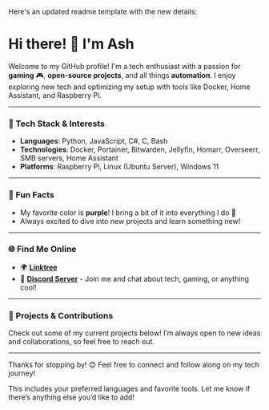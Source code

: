 Here's an updated readme template with the new details:

# Hi there! 👋 I'm Ash

Welcome to my GitHub profile! I'm a tech enthusiast with a passion for **gaming** 🎮, **open-source projects**, and all things **automation**. I enjoy exploring new tech and optimizing my setup with tools like Docker, Home Assistant, and Raspberry Pi.

---

### 🔧 Tech Stack & Interests
- **Languages**: Python, JavaScript, C#, C, Bash
- **Technologies**: Docker, Portainer, Bitwarden, Jellyfin, Homarr, Overseerr, SMB servers, Home Assistant
- **Platforms**: Raspberry Pi, Linux (Ubuntu Server), Windows 11

---

### 💜 Fun Facts
- My favorite color is **purple**! I bring a bit of it into everything I do 🌌
- Always excited to dive into new projects and learn something new!

---

### 🌐 Find Me Online
- 🌍 **[Linktree](https://linktr.ee/Ash1421_)**
- 💬 **[Discord Server](https://discord.gg/xc4D33wBmA)** - Join me and chat about tech, gaming, or anything cool!

---

### 📝 Projects & Contributions
Check out some of my current projects below! I’m always open to new ideas and collaborations, so feel free to reach out.

---

Thanks for stopping by! 😊 Feel free to connect and follow along on my tech journey!


This includes your preferred languages and favorite tools. Let me know if there’s anything else you’d like to add!
